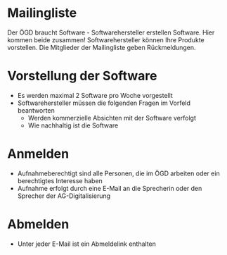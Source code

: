 # Mailingliste
Der ÖGD braucht Software - Softwarehersteller erstellen Software. Hier kommen beide zusammen! Softwarehersteller können Ihre Produkte vorstellen. Die Mitglieder der Mailingliste geben Rückmeldungen.

# Vorstellung der Software
- Es werden maximal 2 Software pro Woche vorgestellt
- Softwarehersteller müssen die folgenden Fragen im Vorfeld beantworten
  - Werden kommerzielle Absichten mit der Software verfolgt
  - Wie nachhaltig ist die Software


# Anmelden
- Aufnahmeberechtigt sind alle Personen, die im ÖGD arbeiten oder ein berechtigtes Interesse haben
- Aufnahme erfolgt durch eine E-Mail an die Sprecherin oder den Sprecher der AG-Digitalisierung 


# Abmelden
- Unter jeder E-Mail ist ein Abmeldelink enthalten

